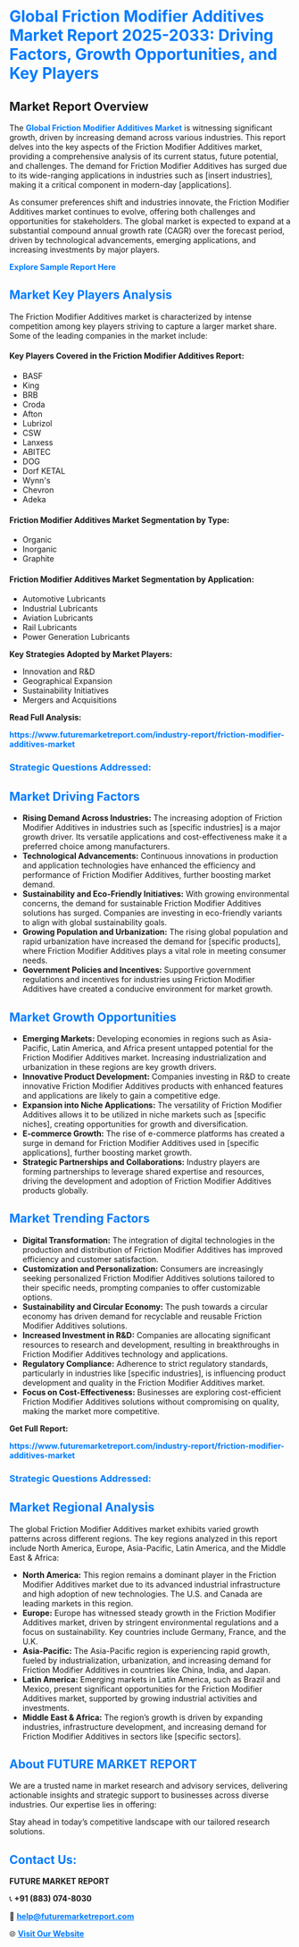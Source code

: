 <h1 style="color: #007BFF;">Global Friction Modifier Additives Market Report 2025-2033: Driving Factors, Growth Opportunities, and Key Players</h1>

<section id="overview">
<h2>Market Report Overview</h2>
<p>The <a href="https://www.futuremarketreport.com/industry-report/friction-modifier-additives-market" style="color: #007BFF; text-decoration: none;"><strong>Global Friction Modifier Additives Market</strong></a> is witnessing significant growth, driven by increasing demand across various industries. This report delves into the key aspects of the Friction Modifier Additives market, providing a comprehensive analysis of its current status, future potential, and challenges. The demand for Friction Modifier Additives has surged due to its wide-ranging applications in industries such as [insert industries], making it a critical component in modern-day [applications].</p>
<p>As consumer preferences shift and industries innovate, the Friction Modifier Additives market continues to evolve, offering both challenges and opportunities for stakeholders. The global market is expected to expand at a substantial compound annual growth rate (CAGR) over the forecast period, driven by technological advancements, emerging applications, and increasing investments by major players.</p>
</section>

<section id="overview">
<p><a href="https://www.futuremarketreport.com/request-sample/reportId=54335" style="color: #007BFF; text-decoration: none;"><strong>Explore Sample Report Here</strong></a></p>
</section>

<section id="key-players">
<h2 style="color: #007BFF;">Market Key Players Analysis</h2>
<p>The Friction Modifier Additives market is characterized by intense competition among key players striving to capture a larger market share. Some of the leading companies in the market include:</p>
<h4>Key Players Covered in the Friction Modifier Additives Report:</h4>
<ul><li>BASF</li><li>King</li><li>BRB</li><li>Croda</li><li>Afton</li><li>Lubrizol</li><li>CSW</li><li>Lanxess</li><li>ABITEC</li><li>DOG</li><li>Dorf KETAL</li><li>Wynn&#039;s</li><li>Chevron</li><li>Adeka</li></ul>
<h4>Friction Modifier Additives Market Segmentation by Type:</h4>
<ul><li>Organic</li><li>Inorganic</li><li>Graphite</li></ul>

<h4>Friction Modifier Additives Market Segmentation by Application:</h4>
<ul><li>Automotive Lubricants</li><li>Industrial Lubricants</li><li>Aviation Lubricants</li><li>Rail Lubricants</li><li>Power Generation Lubricants</li></ul>
<p><strong>Key Strategies Adopted by Market Players:</strong></p>
<ul>
<li>Innovation and R&D</li>
<li>Geographical Expansion</li>
<li>Sustainability Initiatives</li>
<li>Mergers and Acquisitions</li>
</ul>
</section>

<section>
<p><strong>Read Full Analysis: </strong></p><a href="https://www.futuremarketreport.com/industry-report/friction-modifier-additives-market" style="color: #007BFF; text-decoration: none;"><strong>https://www.futuremarketreport.com/industry-report/friction-modifier-additives-market</strong></a>
<h3 style="color: #007BFF;">Strategic Questions Addressed:</h3>
</section>

<section id="driving-factors">
<h2 style="color: #007BFF;">Market Driving Factors</h2>
<ul>
<li><strong>Rising Demand Across Industries:</strong> The increasing adoption of Friction Modifier Additives in industries such as [specific industries] is a major growth driver. Its versatile applications and cost-effectiveness make it a preferred choice among manufacturers.</li>
<li><strong>Technological Advancements:</strong> Continuous innovations in production and application technologies have enhanced the efficiency and performance of Friction Modifier Additives, further boosting market demand.</li>
<li><strong>Sustainability and Eco-Friendly Initiatives:</strong> With growing environmental concerns, the demand for sustainable Friction Modifier Additives solutions has surged. Companies are investing in eco-friendly variants to align with global sustainability goals.</li>
<li><strong>Growing Population and Urbanization:</strong> The rising global population and rapid urbanization have increased the demand for [specific products], where Friction Modifier Additives plays a vital role in meeting consumer needs.</li>
<li><strong>Government Policies and Incentives:</strong> Supportive government regulations and incentives for industries using Friction Modifier Additives have created a conducive environment for market growth.</li>
</ul>
</section>

<section id="growth-opportunities">
<h2 style="color: #007BFF;">Market Growth Opportunities</h2>
<ul>
<li><strong>Emerging Markets:</strong> Developing economies in regions such as Asia-Pacific, Latin America, and Africa present untapped potential for the Friction Modifier Additives market. Increasing industrialization and urbanization in these regions are key growth drivers.</li>
<li><strong>Innovative Product Development:</strong> Companies investing in R&D to create innovative Friction Modifier Additives products with enhanced features and applications are likely to gain a competitive edge.</li>
<li><strong>Expansion into Niche Applications:</strong> The versatility of Friction Modifier Additives allows it to be utilized in niche markets such as [specific niches], creating opportunities for growth and diversification.</li>
<li><strong>E-commerce Growth:</strong> The rise of e-commerce platforms has created a surge in demand for Friction Modifier Additives used in [specific applications], further boosting market growth.</li>
<li><strong>Strategic Partnerships and Collaborations:</strong> Industry players are forming partnerships to leverage shared expertise and resources, driving the development and adoption of Friction Modifier Additives products globally.</li>
</ul>
</section>

<section id="trending-factors">
<h2 style="color: #007BFF;">Market Trending Factors</h2>
<ul>
<li><strong>Digital Transformation:</strong> The integration of digital technologies in the production and distribution of Friction Modifier Additives has improved efficiency and customer satisfaction.</li>
<li><strong>Customization and Personalization:</strong> Consumers are increasingly seeking personalized Friction Modifier Additives solutions tailored to their specific needs, prompting companies to offer customizable options.</li>
<li><strong>Sustainability and Circular Economy:</strong> The push towards a circular economy has driven demand for recyclable and reusable Friction Modifier Additives solutions.</li>
<li><strong>Increased Investment in R&D:</strong> Companies are allocating significant resources to research and development, resulting in breakthroughs in Friction Modifier Additives technology and applications.</li>
<li><strong>Regulatory Compliance:</strong> Adherence to strict regulatory standards, particularly in industries like [specific industries], is influencing product development and quality in the Friction Modifier Additives market.</li>
<li><strong>Focus on Cost-Effectiveness:</strong> Businesses are exploring cost-efficient Friction Modifier Additives solutions without compromising on quality, making the market more competitive.</li>
</ul>
</section>

<section>
<p><strong>Get Full Report: </strong></p><a href="https://www.futuremarketreport.com/industry-report/friction-modifier-additives-market" style="color: #007BFF; text-decoration: none;"><strong>https://www.futuremarketreport.com/industry-report/friction-modifier-additives-market</strong></a>
<h3 style="color: #007BFF;">Strategic Questions Addressed:</h3>
</section>


<section id="regional-analysis">
<h2 style="color: #007BFF;">Market Regional Analysis</h2>
<p>The global Friction Modifier Additives market exhibits varied growth patterns across different regions. The key regions analyzed in this report include North America, Europe, Asia-Pacific, Latin America, and the Middle East & Africa:</p>
<ul>
<li><strong>North America:</strong> This region remains a dominant player in the Friction Modifier Additives market due to its advanced industrial infrastructure and high adoption of new technologies. The U.S. and Canada are leading markets in this region.</li>
<li><strong>Europe:</strong> Europe has witnessed steady growth in the Friction Modifier Additives market, driven by stringent environmental regulations and a focus on sustainability. Key countries include Germany, France, and the U.K.</li>
<li><strong>Asia-Pacific:</strong> The Asia-Pacific region is experiencing rapid growth, fueled by industrialization, urbanization, and increasing demand for Friction Modifier Additives in countries like China, India, and Japan.</li>
<li><strong>Latin America:</strong> Emerging markets in Latin America, such as Brazil and Mexico, present significant opportunities for the Friction Modifier Additives market, supported by growing industrial activities and investments.</li>
<li><strong>Middle East & Africa:</strong> The region’s growth is driven by expanding industries, infrastructure development, and increasing demand for Friction Modifier Additives in sectors like [specific sectors].</li>
</ul>
</section>

<footer>
<h2 style="color: #007BFF;">About FUTURE MARKET REPORT</h2>
<p>We are a trusted name in market research and advisory services, delivering actionable insights and strategic support to businesses across diverse industries. Our expertise lies in offering:</p>

<p>Stay ahead in today’s competitive landscape with our tailored research solutions.</p>

<h2 style="color: #007BFF;">Contact Us:</h2>
<p><strong>FUTURE MARKET REPORT</strong></p>
<p>📞 <strong>+91 (883) 074-8030</strong></p>
<p>📧 <strong><a href="mailto:help@futuremarketreport.com" style="color: #007BFF;">help@futuremarketreport.com</a></strong></p>
<p>🌐 <strong><a href="https://www.futuremarketreport.com/" style="color: #007BFF;">Visit Our Website</a></strong></p>
</footer>